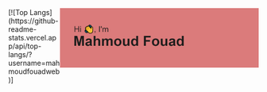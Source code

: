   <img align="right" alt="Coding" width="400" src="https://github.com/mahmoudfouadweb/mahmoudfouadweb/blob/main/header.png">
[![Top Langs](https://github-readme-stats.vercel.app/api/top-langs/?username=mahmoudfouadweb)]
